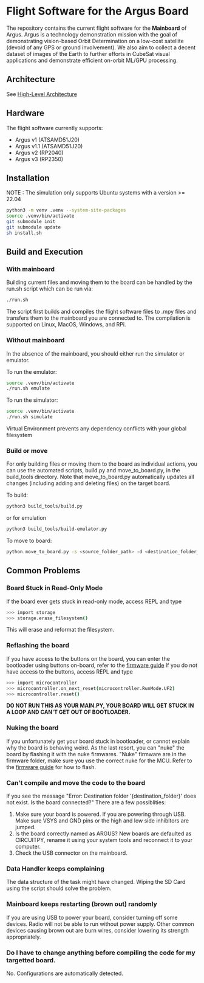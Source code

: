 # Flight Software for the Argus Board

The repository contains the current flight software for the **Mainboard** of Argus. Argus is a technology demonstration mission with the goal of demonstrating vision-based Orbit Determination on a low-cost satellite (devoid of any GPS or ground involvement). We also aim to collect a decent dataset of images of the Earth to further efforts in CubeSat visual applications and demonstrate efficient on-orbit ML/GPU processing.

## Architecture 

See [High-Level Architecture](docs/architecture.md)

## Hardware 

The flight software currently supports:
- Argus v1 (ATSAMD51J20)
- Argus v1.1 (ATSAMD51J20)
- Argus v2 (RP2040)
- Argus v3 (RP2350)

## Installation
NOTE : The simulation only supports Ubuntu systems with a version >= 22.04
```bash
python3 -m venv .venv --system-site-packages
source .venv/bin/activate
git submodule init
git submodule update
sh install.sh
```

## Build and Execution

### With mainboard

Building current files and moving them to the board can be handled by the run.sh script which can be run via:
```bash
./run.sh
```
The script first builds and compiles the flight software files to .mpy files and transfers them to the mainboard you are connected to. The compilation is supported on Linux, MacOS, Windows, and RPi.

### Without mainboard

In the absence of the mainboard, you should either run the simulator or emulator.

To run the emulator:
```bash
source .venv/bin/activate
./run.sh emulate
```

To run the simulator:
```bash
source .venv/bin/activate
./run.sh simulate
```

Virtual Environment prevents any dependency conflicts with your global filesystem

### Build or move 

For only building files or moving them to the board as individual actions, you can use the automated scripts, build.py and move_to_board.py, in the build_tools directory. Note that move_to_board.py automatically updates all changes (including adding and deleting files) on the target board.

To build:
```bash
python3 build_tools/build.py
```
or for emulation
```bash
python3 build_tools/build-emulator.py
```

To move to board:
```bash
python move_to_board.py -s <source_folder_path> -d <destination_folder_path>
```

## Common Problems

### Board Stuck in Read-Only Mode

If the board ever gets stuck in read-only mode, access REPL and type 
```bash
>>> import storage
>>> storage.erase_filesystem()
```
This will erase and reformat the filesystem.

### Reflashing the board

If you have access to the buttons on the board, you can enter the bootloader using buttons on-board, refer to the [firmware guide](firmware/README.md)
If you do not have access to the buttons, access REPL and type
```bash
>>> import microcontroller
>>> microcontroller.on_next_reset(microcontroller.RunMode.UF2)
>>> microcontroller.reset()
```
**DO NOT RUN THIS AS YOUR MAIN.PY, YOUR BOARD WILL GET STUCK IN A LOOP AND CAN'T GET OUT OF BOOTLOADER.**

### Nuking the board

If you unfortunately get your board stuck in bootloader, or cannot explain why the board is behaving weird. As the last resort, you can "nuke" the board by flashing it with the nuke firmwares. "Nuke" firmware are in the firmware folder, make sure you use the correct nuke for the MCU. Refer to the [firmware guide](firmware/README.md) for how to flash.

### Can't compile and move the code to the board
If you see the message "Error: Destination folder '{destination_folder}' does not exist. Is the board connected?" There are a few possiblities:
1) Make sure your board is powered. If you are powering through USB. Make sure VSYS and GND pins or the high and low side inhibitors are jumped.
2) Is the board correctly named as ARGUS? New boards are defaulted as CIRCUITPY, rename it using your system tools and reconnect it to your computer.
3) Check the USB connector on the mainboard.

### Data Handler keeps complaining
The data structure of the task might have changed. Wiping the SD Card using the script should solve the problem.

### Mainboard keeps restarting (brown out) randomly
If you are using USB to power your board, consider turning off some devices. Radio will not be able to run without power supply. 
Other common devices causing brown out are burn wires, consider lowering its strength appropriately.

### Do I have to change anything before compiling the code for my targetted board.
No. Configurations are automatically detected.
